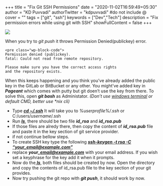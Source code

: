 +++
title = "Fix Git SSH Permissions"
date = "2020-11-02T16:59:49+05:30"
author = "KD Puvvadi"
authorTwitter = "kdpuvvadi" #do not include @
cover = ""
tags = ["git", "ssh"]
keywords = ["Dev","Tech"]
description = "Fix permission errors while using git with SSH"
showFullContent = false
+++

![](/image/gitlab-access-denied-publickey.jpg)

When you try to *git push* it throws Permission Denied(publickey) error.

```
<pre class="wp-block-code">
Permission denied (publickey).
fatal: Could not read from remote repository.

Please make sure you have the correct access rights
and the repository exists.
```

When this keeps happening and you think you’ve already added the public key in the GitLab or BitBucket or any other. You might’ve added key in ***Pageant*** which comes with putty but git doen’t use the key from there. To solve this, open ***git bash*** as Administator. *(Don’t use [windows terminal](https://kd.puvvadi.me/launch-windows-terminal-from-cmd/) or default CMD, better use \*nix cli)*

- Type **<span style="text-decoration: underline;">*cd ~/.ssh*</span>** It will take you to *%userprofile%/.ssh* or C:/users/*username*/.ssh
- Run *<span style="text-decoration: underline;">**ls**</span>*, there should be two file ***id\_rsa*** and ***id\_rsa.pub***
- If those files are alredy there, then copy the content of ***id\_rsa.pub*** file and paste it in the key section of git service provider.
- if not continue bellow steps.
- To create SSH key type the following ***<span style="text-decoration: underline;">ssh-keygen -t rsa -C “your\_email@example.com”</span>***
- replace ***your\_email@example.com*** with your email address. If you wish set a keyphrase for the key add it when it prompts.
- Now do the<span style="text-decoration: underline;"> ***ls***</span>, both files should be created by now. Open the directory and copy the contents of id\_rsa.pub file to the key section of your git provides.
- Now try pushing the git repo with ***git push***, it should work by now.